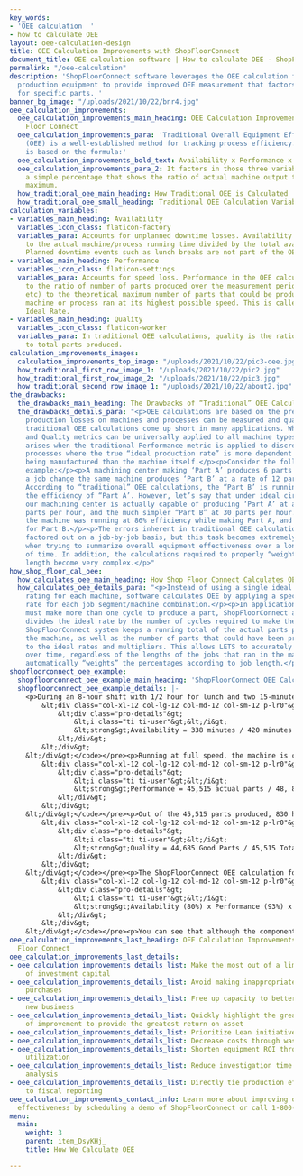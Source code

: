 ```yaml
---
key_words:
- 'OEE calculation  '
- how to calculate OEE
layout: oee-calculation-design
title: OEE Calculation Improvements with ShopFloorConnect
document_title: OEE calculation software | How to calculate OEE - ShopFloorConnect
permalink: "/oee-calculation"
description: 'ShopFloorConnect software leverages the OEE calculation formula for
  production equipment to provide improved OEE measurement that factors in performance
  for specific parts. '
banner_bg_image: "/uploads/2021/10/22/bnr4.jpg"
oee_calculation_improvements:
  oee_calculation_improvements_main_heading: OEE Calculation Improvements with Shop
    Floor Connect
  oee_calculation_improvements_para: 'Traditional Overall Equipment Effectiveness
    (OEE) is a well-established method for tracking process efficiency. An OEE calculation
    is based on the formula:'
  oee_calculation_improvements_bold_text: Availability x Performance x Quality = OEE
  oee_calculation_improvements_para_2: It factors in those three variables and displays
    a simple percentage that shows the ratio of actual machine output to its theoretical
    maximum.
  how_traditional_oee_main_heading: How Traditional OEE is Calculated
  how_traditional_oee_small_heading: Traditional OEE Calculation Variables
calculation_variables:
- variables_main_heading: Availability
  variables_icon_class: flaticon-factory
  variables_para: Accounts for unplanned downtime losses. Availability It is equal
    to the actual machine/process running time divided by the total available time.
    Planned downtime events such as lunch breaks are not part of the OEE calculation.
- variables_main_heading: Performance
  variables_icon_class: flaticon-settings
  variables_para: Accounts for speed loss. Performance in the OEE calculation is equal
    to the ratio of number of parts produced over the measurement period (shift, day,
    etc) to the theoretical maximum number of parts that could be produced if the
    machine or process ran at its highest possible speed. This is called the Machine
    Ideal Rate.
- variables_main_heading: Quality
  variables_icon_class: flaticon-worker
  variables_para: In traditional OEE calculations, quality is the ratio of good parts
    to total parts produced.
calculation_improvements_images:
  calculation_improvements_top_image: "/uploads/2021/10/22/pic3-oee.jpg"
  how_traditional_first_row_image_1: "/uploads/2021/10/22/pic2.jpg"
  how_traditional_first_row_image_2: "/uploads/2021/10/22/pic3.jpg"
  how_traditional_second_row_image_1: "/uploads/2021/10/22/about2.jpg"
the_drawbacks:
  the_drawbacks_main_heading: The Drawbacks of “Traditional” OEE Calculations
  the_drawbacks_details_para: "<p>OEE calculations are based on the premise that all
    production losses on machines and processes can be measured and quantified.</p><p>But,
    traditional OEE calculations come up short in many applications. While the Availability
    and Quality metrics can be universally applied to all machine types, difficulty
    arises when the traditional Performance metric is applied to discrete manufacturing
    processes where the true “ideal production rate” is more dependent on the parts
    being manufactured than the machine itself.</p><p>Consider the following OEE Calculation
    example:</p><p>A machining center making ‘Part A’ produces 6 parts per hour. After
    a job change the same machine produces ‘Part B’ at a rate of 12 parts per hour.
    According to “traditional” OEE calculations, the “Part B’ is running at twice
    the efficiency of “Part A’. However, let’s say that under ideal circumstances,
    our machining center is actually capable of producing ‘Part A’ at a rate of 7
    parts per hour, and the much simpler “Part B” at 30 parts per hour.</p><p>In actuality,
    the machine was running at 86% efficiency while making Part A, and only 40% efficiency
    for Part B.</p><p>The errors inherent in traditional OEE calculations can be manually
    factored out on a job-by-job basis, but this task becomes extremely difficult
    when trying to summarize overall equipment effectiveness over a longer period
    of time. In addition, the calculations required to properly “weight” jobs of varying
    length become very complex.</p>"
how_shop_floor_cal_oee:
  how_calculates_oee_main_heading: How Shop Floor Connect Calculates OEE
  how_calculates_oee_details_para: "<p>Instead of using a single ideal performance
    rating for each machine, software calculates OEE by applying a specific ideal
    rate for each job segment/machine combination.</p><p>In applications where a machine
    must make more than one cycle to produce a part, ShopFloorConnect automatically
    divides the ideal rate by the number of cycles required to make the part.</p><p>The
    ShopFloorConnect system keeps a running total of the actual parts produced by
    the machine, as well as the number of parts that could have been produced according
    to the ideal rates and multipliers. This allows LETS to accurately summarize performance
    over time, regardless of the lengths of the jobs that ran in the machine. LETS
    automatically “weights” the percentages according to job length.</p>"
shopfloorconnect_oee_example:
  shopfloorconnect_oee_example_main_heading: 'ShopFloorConnect OEE Calculation Example:'
  shopfloorconnect_oee_example_details: |-
    <p>During an 8-hour shift with 1/2 hour for lunch and two 15-minute breaks, a machine has a maximum availability of 7 hours (420 minutes). If there were 82 minutes of unplanned downtime during the shift, then the machine would’ve actually run for 338 minutes. The availability would be calculated as follows:</p><pre><code>&lt;div class="row widget widget_getintuch widget_getintuch-pro-details m-lr0 custom-oee-sa"&gt;
        &lt;div class="col-xl-12 col-lg-12 col-md-12 col-sm-12 p-lr0"&gt;
            &lt;div class="pro-details"&gt;
                &lt;i class="ti ti-user"&gt;&lt;/i&gt;
                &lt;strong&gt;Availability = 338 minutes / 420 minutes = 80%&lt;/strong&gt;
            &lt;/div&gt;
        &lt;/div&gt;
    &lt;/div&gt;</code></pre><p>Running at full speed, the machine is capable of producing 6000 parts/hour (or 100 parts per minute). However, the three jobs that ran during this shift were not designed to run at the machine’s maximum speed. The first job (which ran for 2 hours and 18 minutes) produced 4 parts per cycle. This job’s Ideal Rate is 75 cycles per minute. The theoretical maximum number of parts that could have been produced by this job was 41,400. The machine actually made 38,665.</p><p>The second job (which ran for two hours) produced a part every 6 cycles of the machine. The Ideal Rate for this job was 50 cycles per minute. The theoretical maximum number of parts that could have been produced by this job was 1000; the machine produced 950.</p><p>The final job (which ran for one hour and 20 minutes) produced one part per cycle, with an ideal rate of 80 cycles per minute. The theoretical maximum number of parts that could have been produced by this job was 6400; the actual number of parts made was 5900.</p><p>During the 338 minutes of running time in our example, the machine could have theoretically made a total of 48,800 parts for all jobs combined, but produced an actual total of 45,515. The performance percentage is calculated by dividing the actual number of parts by the theoretical maximum:</p><pre><code>&lt;div class="row widget widget_getintuch widget_getintuch-pro-details m-lr0 custom-oee-sa"&gt;
        &lt;div class="col-xl-12 col-lg-12 col-md-12 col-sm-12 p-lr0"&gt;
            &lt;div class="pro-details"&gt;
                &lt;i class="ti ti-user"&gt;&lt;/i&gt;
                &lt;strong&gt;Performance = 45,515 actual parts / 48, 800 possible parts = 93%&lt;/strong&gt;
            &lt;/div&gt;
        &lt;/div&gt;
    &lt;/div&gt;</code></pre><p>Out of the 45,515 parts produced, 830 had to be later scrapped. The quality percentage is the ratio of good parts to total parts, and is calculated as follows:</p><pre><code>&lt;div class="row widget widget_getintuch widget_getintuch-pro-details m-lr0 custom-oee-sa"&gt;
        &lt;div class="col-xl-12 col-lg-12 col-md-12 col-sm-12 p-lr0"&gt;
            &lt;div class="pro-details"&gt;
                &lt;i class="ti ti-user"&gt;&lt;/i&gt;
                &lt;strong&gt;Quality = 44,685 Good Parts / 45,515 Total Parts = 98%&lt;/strong&gt;
            &lt;/div&gt;
        &lt;/div&gt;
    &lt;/div&gt;</code></pre><p>The ShopFloorConnect OEE calculation for this example is:</p><pre><code>&lt;div class="row widget widget_getintuch widget_getintuch-pro-details m-lr0 custom-oee-sa"&gt;
        &lt;div class="col-xl-12 col-lg-12 col-md-12 col-sm-12 p-lr0"&gt;
            &lt;div class="pro-details"&gt;
                &lt;i class="ti ti-user"&gt;&lt;/i&gt;
                &lt;strong&gt;Availability (80%) x Performance (93%) x Quality (98%) = 73%&lt;/strong&gt;
            &lt;/div&gt;
        &lt;/div&gt;
    &lt;/div&gt;</code></pre><p>You can see that although the component measurements - 80% uptime at 93% of maximum throughput with 98% quality - indicate a super-efficient process, when taken together as OEE, the process is really only 73% effective. ShopFloorConnect software provides a more realistic OEE calculation that reveals there is still room for improvement.</p>
oee_calculation_improvements_last_heading: OEE Calculation Improvements with Shop
  Floor Connect
oee_calculation_improvements_last_details:
- oee_calculation_improvements_details_list: Make the most out of a limited amount
    of investment capital
- oee_calculation_improvements_details_list: Avoid making inappropriate equipment
    purchases
- oee_calculation_improvements_details_list: Free up capacity to better compete for
    new business
- oee_calculation_improvements_details_list: Quickly highlight the greatest areas
    of improvement to provide the greatest return on asset
- oee_calculation_improvements_details_list: Prioritize Lean initiatives
- oee_calculation_improvements_details_list: Decrease costs through waste elimination
- oee_calculation_improvements_details_list: Shorten equipment ROI through increased
    utilization
- oee_calculation_improvements_details_list: Reduce investigation time for root cause
    analysis
- oee_calculation_improvements_details_list: Directly tie production efficiencies
    to fiscal reporting
oee_calculation_improvements_contact_info: Learn more about improving overall equipment
  effectiveness by scheduling a demo of ShopFloorConnect or call 1-800-586-TECH (8324).
menu:
  main:
    weight: 3
    parent: item_DsyKHj_
    title: How We Calculate OEE

---
```

